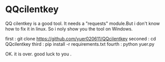 # QQcilentkey
QQ cilentkey is a good tool. 
It needs a "requests" module.But i don't know how to fix it in linux. So i noly show you the tool on  Windows.


first : git clone https://github.com/yuer020611/QQcilentkey
seconed : cd QQcilentkey
third : pip install -r requirements.txt
fourth : python yuer.py


OK. it is over. good luck to you .
